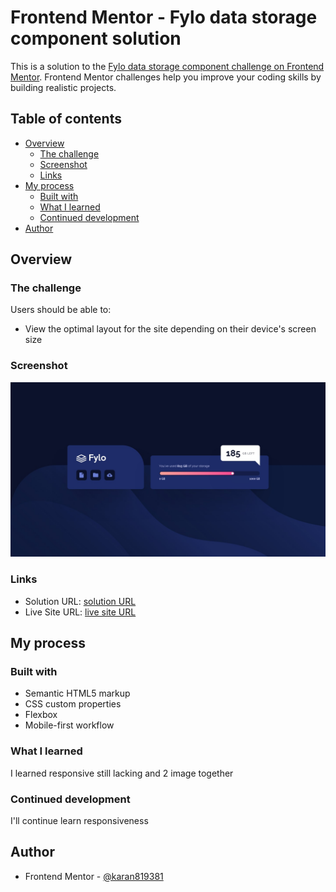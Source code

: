 # Frontend Mentor - Fylo data storage component solution

This is a solution to the [Fylo data storage component challenge on Frontend Mentor](https://www.frontendmentor.io/challenges/fylo-data-storage-component-1dZPRbV5n). Frontend Mentor challenges help you improve your coding skills by building realistic projects. 

## Table of contents

- [Overview](#overview)
  - [The challenge](#the-challenge)
  - [Screenshot](#screenshot)
  - [Links](#links)
- [My process](#my-process)
  - [Built with](#built-with)
  - [What I learned](#what-i-learned)
  - [Continued development](#continued-development)
- [Author](#author)

## Overview

### The challenge

Users should be able to:

- View the optimal layout for the site depending on their device's screen size

### Screenshot

![](./design/desktop-design.jpg)

### Links

- Solution URL: [solution URL](https://github.com/karan819381/Fylo-data-storage-component.git)
- Live Site URL: [live site URL](https://karan819381.github.io/Fylo-data-storage-component)

## My process

### Built with

- Semantic HTML5 markup
- CSS custom properties
- Flexbox
- Mobile-first workflow

### What I learned

I learned responsive still lacking and 2 image together

### Continued development

I'll continue learn responsiveness

## Author

- Frontend Mentor - [@karan819381](https://www.frontendmentor.io/profile/karan819381)
